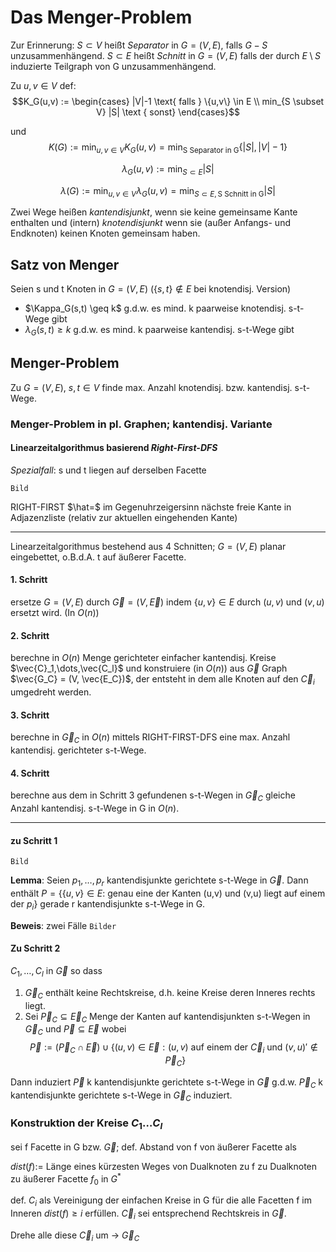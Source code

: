 # Das Menger-Problem

Zur Erinnerung: $S \subset V$ heißt _Separator_ in $G=(V,E)$, falls $G-S$ unzusammenhängend. $S \subset E$ heißt _Schnitt_ in $G=(V,E)$ falls der durch $E\setminus S$ induzierte Teilgraph von G unzusammenhängend.

Zu $u,v \in V$ def:
$$K_G(u,v) := \begin{cases} |V|-1 \text{ falls } \{u,v\} \in E \\ min_{S \subset V} |S| \text { sonst} \end{cases}$$

und $$K(G) := \min_{u,v\in V} K_G(u,v) = \min_{\text{S Separator in G}} \{|S|, |V|-1\}$$

$$λ_G(u,v) := \min_{S \subset E} |S|$$

$$λ(G) := \min_{u,v\in V} λ_G(u,v) = \min_{S \subset E, \text{S Schnitt in G}} |S|$$

Zwei Wege heißen _kantendisjunkt_, wenn sie keine gemeinsame Kante enthalten und (intern) _knotendisjunkt_ wenn sie (außer Anfangs- und Endknoten) keinen Knoten gemeinsam haben.

## Satz von Menger

Seien s und t Knoten in $G=(V,E)$ ($\{s,t\} \notin E$ bei knotendisj. Version)

- $\Kappa_G(s,t) \geq k$ g.d.w. es mind. k paarweise knotendisj. s-t-Wege gibt
- $λ_G(s,t) \geq k$ g.d.w. es mind. k paarweise kantendisj. s-t-Wege gibt

## Menger-Problem

Zu $G=(V,E)$, $s,t \in V$ finde max. Anzahl knotendisj. bzw. kantendisj. s-t-Wege.

### Menger-Problem in pl. Graphen; kantendisj. Variante

#### Linearzeitalgorithmus basierend _Right-First-DFS_

_Spezialfall_: s und t liegen auf derselben Facette

`Bild`

RIGHT-FIRST $\hat=$ im Gegenuhrzeigersinn nächste freie Kante in Adjazenzliste (relativ zur aktuellen eingehenden Kante)

---

Linearzeitalgorithmus bestehend aus 4 Schnitten; $G=(V,E)$ planar eingebettet, o.B.d.A. t auf äußerer Facette.

#### 1. Schritt

ersetze $G=(V,E)$ durch $\vec{G} = (V,\vec{E})$ indem $\{u,v\} \in E$ durch $(u,v)$ und $(v,u)$ ersetzt wird. (In $O(n)$)

#### 2. Schritt

berechne in $O(n)$ Menge gerichteter einfacher kantendisj. Kreise $\vec{C}_1,\dots,\vec{C_l}$ und konstruiere (in $O(n)$) aus $\vec{G}$ Graph $\vec{G_C} = (V, \vec{E_C})$, der entsteht in dem alle Knoten auf den $\vec{C}_i$ umgedreht werden.

#### 3. Schritt

berechne in $\vec{G}_C$ in $O(n)$ mittels RIGHT-FIRST-DFS eine max. Anzahl kantendisj. gerichteter s-t-Wege.

#### 4. Schritt

berechne aus dem in Schritt 3 gefundenen s-t-Wegen in $\vec{G}_C$ gleiche Anzahl kantendisj. s-t-Wege in G in $O(n)$.

---

#### zu Schritt 1

`Bild`

**Lemma**: Seien $p_1,\dots,p_r$ kantendisjunkte gerichtete s-t-Wege in $\vec{G}$. Dann enthält $P=\{\{u,v\}\in E:$ genau eine der Kanten (u,v) und (v,u) liegt auf einem der $p_i\}$ gerade r kantendisjunkte s-t-Wege in G.

**Beweis**: zwei Fälle
`Bilder`

#### Zu Schritt 2

$C_1,\dots,C_l$ in $\vec{G}$ so dass
1. $\vec{G}_C$ enthält keine Rechtskreise, d.h. keine Kreise deren Inneres rechts liegt.
2. Sei $\vec{P}_C \subseteq \vec{E}_C$ Menge der Kanten auf kantendisjunkten s-t-Wegen in $\vec{G}_C$ und $\vec{P} \subseteq \vec{E}$ wobei $$\vec{P}:=(\vec{P}_C \cap \vec{E}) \cup \{(u,v) \in \vec{E}: (u,v) \text{ auf einem der }\vec{C}_i \text{ und } (v,u)' \notin \vec{P}_C\}$$

Dann induziert $\vec{P}$ k kantendisjunkte gerichtete s-t-Wege in $\vec{G}$ g.d.w. $\vec{P}_C$ k kantendisjunkte gerichtete s-t-Wege in $\vec{G}_C$ induziert.

### Konstruktion der Kreise $C_1\dots C_l$

sei f Facette in G bzw. $\vec{G}$; def. Abstand von f von äußerer Facette als

 $dist(f):=$ Länge eines kürzesten Weges von Dualknoten zu f zu Dualknoten zu äußerer Facette $f_0$ in $G^*$

def. $C_i$ als Vereinigung der einfachen Kreise in G für die alle Facetten f im Inneren $dist(f)\geq i$ erfüllen. $\vec{C}_i$ sei entsprechend Rechtskreis in $\vec{G}$.

Drehe alle diese $\vec{C}_i$ um -> $\vec{G}_C$
